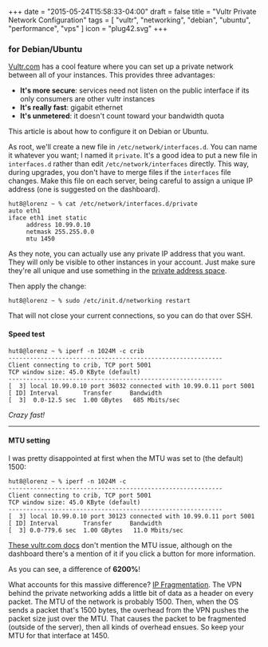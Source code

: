 +++
date = "2015-05-24T15:58:33-04:00"
draft = false
title = "Vultr Private Network Configuration"
tags = [ "vultr", "networking", "debian", "ubuntu", "performance", "vps" ]
icon = "plug42.svg"
+++

### for Debian/Ubuntu

[Vultr.com](http://www.vultr.com/?ref=6831514) has a cool feature where you can set up a private network between all of your instances. This provides three advantages:

* **It's more secure**: services need not listen on the public interface if its only consumers are other vultr instances
* **It's really fast**: gigabit ethernet
* **It's unmetered**: it doesn't count toward your bandwidth quota

This article is about how to configure it on Debian or Ubuntu.

<!--more-->

As root, we'll create a new file in `/etc/network/interfaces.d`. You can name it whatever you want; I named it `private`. It's a good idea to put a new file in `interfaces.d` rather than edit `/etc/network/interfaces` directly. This way, during upgrades, you don't have to merge files if the `interfaces` file changes. Make this file on each server, being careful to assign a unique IP address (one is suggested on the dashboard).

```none
hut8@lorenz ~ % cat /etc/network/interfaces.d/private
auto eth1
iface eth1 inet static
     address 10.99.0.10
     netmask 255.255.0.0
     mtu 1450
```

As they note, you can actually use any private IP address that you want. They will only be visible to other instances in your account. Just make sure they're all unique and use something in the [private address space](https://www.arin.net/knowledge/address_filters.html).

Then apply the change:

```none
hut8@lorenz ~ % sudo /etc/init.d/networking restart
```

That will not close your current connections, so you can do that over SSH.

#### Speed test

```none
hut8@lorenz ~ % iperf -n 1024M -c crib                                                                                  ------------------------------------------------------------
Client connecting to crib, TCP port 5001
TCP window size: 45.0 KByte (default)
------------------------------------------------------------
[  3] local 10.99.0.10 port 36032 connected with 10.99.0.11 port 5001
[ ID] Interval       Transfer     Bandwidth
[  3]  0.0-12.5 sec  1.00 GBytes   685 Mbits/sec
```

*Crazy fast!*

<hr>

#### MTU setting

I was pretty disappointed at first when the MTU was set to (the default) 1500:

```none
hut8@lorenz ~ % iperf -n 1024M -c
------------------------------------------------------------
Client connecting to crib, TCP port 5001
TCP window size: 45.0 KByte (default)
------------------------------------------------------------
[  3] local 10.99.0.10 port 30123 connected with 10.99.0.11 port 5001
[ ID] Interval       Transfer     Bandwidth
[  3] 0.0-779.6 sec  1.00 GBytes   11.0 Mbits/sec
```

[These vultr.com docs](https://www.vultr.com/docs/configuring-private-network) don't mention the MTU issue, although on the dashboard there's a mention of it if you click a button for more information.

As you can see, a difference of __6200%__!

What accounts for this massive difference?
[IP Fragmentation](http://en.wikipedia.org/wiki/IP_fragmentation). The VPN behind the private networking adds a little bit of data as a header on every packet. The MTU of the network is probably 1500. Then, when the OS sends a packet that's 1500 bytes, the overhead from the VPN pushes the packet size just over the MTU. That causes the packet to be fragmented (outside of the server), then all kinds of overhead ensues. So keep your MTU for that interface at 1450.
